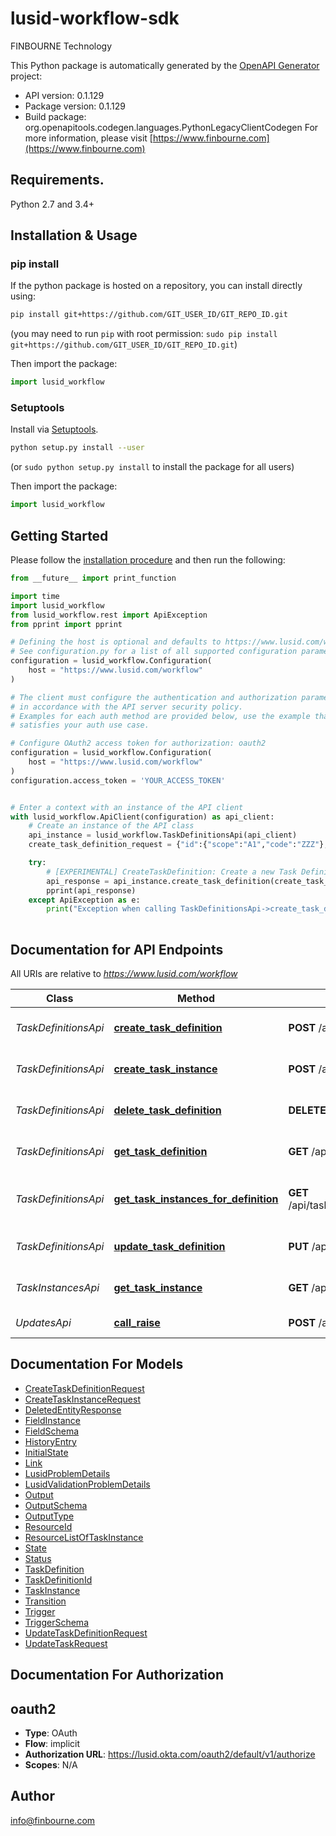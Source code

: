# lusid-workflow-sdk
FINBOURNE Technology

This Python package is automatically generated by the [OpenAPI Generator](https://openapi-generator.tech) project:

- API version: 0.1.129
- Package version: 0.1.129
- Build package: org.openapitools.codegen.languages.PythonLegacyClientCodegen
For more information, please visit [https://www.finbourne.com](https://www.finbourne.com)

## Requirements.

Python 2.7 and 3.4+

## Installation & Usage
### pip install

If the python package is hosted on a repository, you can install directly using:

```sh
pip install git+https://github.com/GIT_USER_ID/GIT_REPO_ID.git
```
(you may need to run `pip` with root permission: `sudo pip install git+https://github.com/GIT_USER_ID/GIT_REPO_ID.git`)

Then import the package:
```python
import lusid_workflow
```

### Setuptools

Install via [Setuptools](http://pypi.python.org/pypi/setuptools).

```sh
python setup.py install --user
```
(or `sudo python setup.py install` to install the package for all users)

Then import the package:
```python
import lusid_workflow
```

## Getting Started

Please follow the [installation procedure](#installation--usage) and then run the following:

```python
from __future__ import print_function

import time
import lusid_workflow
from lusid_workflow.rest import ApiException
from pprint import pprint

# Defining the host is optional and defaults to https://www.lusid.com/workflow
# See configuration.py for a list of all supported configuration parameters.
configuration = lusid_workflow.Configuration(
    host = "https://www.lusid.com/workflow"
)

# The client must configure the authentication and authorization parameters
# in accordance with the API server security policy.
# Examples for each auth method are provided below, use the example that
# satisfies your auth use case.

# Configure OAuth2 access token for authorization: oauth2
configuration = lusid_workflow.Configuration(
    host = "https://www.lusid.com/workflow"
)
configuration.access_token = 'YOUR_ACCESS_TOKEN'


# Enter a context with an instance of the API client
with lusid_workflow.ApiClient(configuration) as api_client:
    # Create an instance of the API class
    api_instance = lusid_workflow.TaskDefinitionsApi(api_client)
    create_task_definition_request = {"id":{"scope":"A1","code":"ZZZ"},"displayName":"An example TaskDefinition","description":"Test","fields":[{"name":"assignee","type":"String"},{"name":"resolutionDetail","type":"String"}],"states":[{"type":"Input","name":"Submitted"},{"type":"Internal","name":"InProgress"},{"type":"Internal","name":"SendingSurvey"},{"type":"Output","name":"Done"},{"type":"Output","name":"SurveyNotSent"},{"type":"Output","name":"NotDone"}],"transitions":[{"from":"Submitted","to":"InProgress","trigger":"start","guard":"fields.assignee exists AND fields.assignee NOT eq ''"},{"from":"InProgress","to":"SendingSurvey","trigger":"resolve","guard":"fields.resolutionDetail exists AND fields.resolutionDetail NOT eq ''","output":"sendSurvey"},{"from":"SendingSurvey","to":"Done","trigger":"success"},{"from":"SendingSurvey","to":"SurveyNotSent","trigger":"failure"},{"from":"SendingSurvey","to":"NotDone","trigger":"timeout"},{"from":"InProgress","to":"NotDone","trigger":"cancel","guard":"fields.cancellationDetail exists AND fields.cancellationDetail NOT eq ''"}],"triggers":[{"name":"start","schema":{"type":"Manual","timeInState":0}},{"name":"cancel","schema":{"type":"Manual","timeInState":0}},{"name":"resolve","schema":{"type":"Manual","timeInState":0}},{"name":"timeout","schema":{"type":"Timeout","timeInState":30}},{"name":"success","schema":{"type":"WebHook","timeInState":0,"responseCodes":{"in":[200]}}},{"name":"failure","schema":{"type":"WebHook","timeInState":0,"responseCodes":{"notIn":[200]}}}],"initialState":{"name":"Submitted","requiredFields":["clientId","description"]},"outputs":[{"name":"a web hook","schema":{"requestDetails":{"method":"Get","url":"www.zzz.com","parameters":[{"kind":"Query","key":"client_id","value":"ZZZ"}],"expectedHttpResponseCodes":["200"]},"type":"WebHook"}}]} # CreateTaskDefinitionRequest | The data to create a Task Definition

    try:
        # [EXPERIMENTAL] CreateTaskDefinition: Create a new Task Definition.
        api_response = api_instance.create_task_definition(create_task_definition_request)
        pprint(api_response)
    except ApiException as e:
        print("Exception when calling TaskDefinitionsApi->create_task_definition: %s\n" % e)
    
```

## Documentation for API Endpoints

All URIs are relative to *https://www.lusid.com/workflow*

Class | Method | HTTP request | Description
------------ | ------------- | ------------- | -------------
*TaskDefinitionsApi* | [**create_task_definition**](docs/TaskDefinitionsApi.md#create_task_definition) | **POST** /api/taskdefinitions | [EXPERIMENTAL] CreateTaskDefinition: Create a new Task Definition.
*TaskDefinitionsApi* | [**create_task_instance**](docs/TaskDefinitionsApi.md#create_task_instance) | **POST** /api/taskdefinitions/{scope}/{code} | [EXPERIMENTAL] CreateTaskInstance: Create a new Task Instance.
*TaskDefinitionsApi* | [**delete_task_definition**](docs/TaskDefinitionsApi.md#delete_task_definition) | **DELETE** /api/taskdefinitions/{scope}/{code} | [EXPERIMENTAL] DeleteTaskDefinition: Delete a Task Definition.
*TaskDefinitionsApi* | [**get_task_definition**](docs/TaskDefinitionsApi.md#get_task_definition) | **GET** /api/taskdefinitions/{scope}/{code} | [EXPERIMENTAL] GetTaskDefinition: Get a Task Definition.
*TaskDefinitionsApi* | [**get_task_instances_for_definition**](docs/TaskDefinitionsApi.md#get_task_instances_for_definition) | **GET** /api/taskdefinitions/{scope}/{code}/instances | [EXPERIMENTAL] GetTaskInstancesForDefinition: Get all Task Instances based on a Task Definition
*TaskDefinitionsApi* | [**update_task_definition**](docs/TaskDefinitionsApi.md#update_task_definition) | **PUT** /api/taskdefinitions/{scope}/{code} | [EXPERIMENTAL] UpdateTaskDefinition: Update an existing Task Definition.
*TaskInstancesApi* | [**get_task_instance**](docs/TaskInstancesApi.md#get_task_instance) | **GET** /api/taskinstances/{id} | [EXPERIMENTAL] GetTaskInstance: Get a Task Instance.
*UpdatesApi* | [**call_raise**](docs/UpdatesApi.md#call_raise) | **POST** /api/updates | [EXPERIMENTAL] Raise: Process an inbound Update.


## Documentation For Models

 - [CreateTaskDefinitionRequest](docs/CreateTaskDefinitionRequest.md)
 - [CreateTaskInstanceRequest](docs/CreateTaskInstanceRequest.md)
 - [DeletedEntityResponse](docs/DeletedEntityResponse.md)
 - [FieldInstance](docs/FieldInstance.md)
 - [FieldSchema](docs/FieldSchema.md)
 - [HistoryEntry](docs/HistoryEntry.md)
 - [InitialState](docs/InitialState.md)
 - [Link](docs/Link.md)
 - [LusidProblemDetails](docs/LusidProblemDetails.md)
 - [LusidValidationProblemDetails](docs/LusidValidationProblemDetails.md)
 - [Output](docs/Output.md)
 - [OutputSchema](docs/OutputSchema.md)
 - [OutputType](docs/OutputType.md)
 - [ResourceId](docs/ResourceId.md)
 - [ResourceListOfTaskInstance](docs/ResourceListOfTaskInstance.md)
 - [State](docs/State.md)
 - [Status](docs/Status.md)
 - [TaskDefinition](docs/TaskDefinition.md)
 - [TaskDefinitionId](docs/TaskDefinitionId.md)
 - [TaskInstance](docs/TaskInstance.md)
 - [Transition](docs/Transition.md)
 - [Trigger](docs/Trigger.md)
 - [TriggerSchema](docs/TriggerSchema.md)
 - [UpdateTaskDefinitionRequest](docs/UpdateTaskDefinitionRequest.md)
 - [UpdateTaskRequest](docs/UpdateTaskRequest.md)


## Documentation For Authorization


## oauth2

- **Type**: OAuth
- **Flow**: implicit
- **Authorization URL**: https://lusid.okta.com/oauth2/default/v1/authorize
- **Scopes**: N/A


## Author

info@finbourne.com


